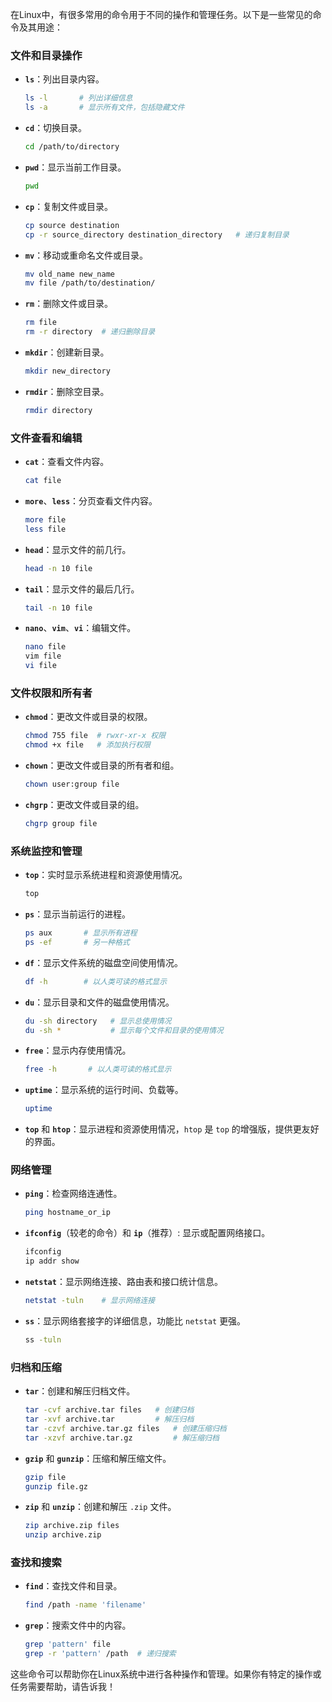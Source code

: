 在Linux中，有很多常用的命令用于不同的操作和管理任务。以下是一些常见的命令及其用途：

### 文件和目录操作
- **`ls`**：列出目录内容。
  ```bash
  ls -l       # 列出详细信息
  ls -a       # 显示所有文件，包括隐藏文件
  ```
- **`cd`**：切换目录。
  ```bash
  cd /path/to/directory
  ```
- **`pwd`**：显示当前工作目录。
  ```bash
  pwd
  ```
- **`cp`**：复制文件或目录。
  ```bash
  cp source destination
  cp -r source_directory destination_directory   # 递归复制目录
  ```
- **`mv`**：移动或重命名文件或目录。
  ```bash
  mv old_name new_name
  mv file /path/to/destination/
  ```
- **`rm`**：删除文件或目录。
  ```bash
  rm file
  rm -r directory  # 递归删除目录
  ```
- **`mkdir`**：创建新目录。
  ```bash
  mkdir new_directory
  ```
- **`rmdir`**：删除空目录。
  ```bash
  rmdir directory
  ```

### 文件查看和编辑
- **`cat`**：查看文件内容。
  ```bash
  cat file
  ```
- **`more`**、**`less`**：分页查看文件内容。
  ```bash
  more file
  less file
  ```
- **`head`**：显示文件的前几行。
  ```bash
  head -n 10 file
  ```
- **`tail`**：显示文件的最后几行。
  ```bash
  tail -n 10 file
  ```
- **`nano`**、**`vim`**、**`vi`**：编辑文件。
  ```bash
  nano file
  vim file
  vi file
  ```

### 文件权限和所有者
- **`chmod`**：更改文件或目录的权限。
  ```bash
  chmod 755 file  # rwxr-xr-x 权限
  chmod +x file   # 添加执行权限
  ```
- **`chown`**：更改文件或目录的所有者和组。
  ```bash
  chown user:group file
  ```
- **`chgrp`**：更改文件或目录的组。
  ```bash
  chgrp group file
  ```

### 系统监控和管理
- **`top`**：实时显示系统进程和资源使用情况。
  ```bash
  top
  ```
- **`ps`**：显示当前运行的进程。
  ```bash
  ps aux       # 显示所有进程
  ps -ef       # 另一种格式
  ```
- **`df`**：显示文件系统的磁盘空间使用情况。
  ```bash
  df -h        # 以人类可读的格式显示
  ```
- **`du`**：显示目录和文件的磁盘使用情况。
  ```bash
  du -sh directory   # 显示总使用情况
  du -sh *           # 显示每个文件和目录的使用情况
  ```
- **`free`**：显示内存使用情况。
  ```bash
  free -h       # 以人类可读的格式显示
  ```
- **`uptime`**：显示系统的运行时间、负载等。
  ```bash
  uptime
  ```
- **`top`** 和 **`htop`**：显示进程和资源使用情况，`htop` 是 `top` 的增强版，提供更友好的界面。

### 网络管理
- **`ping`**：检查网络连通性。
  ```bash
  ping hostname_or_ip
  ```
- **`ifconfig`**（较老的命令）和 **`ip`**（推荐）: 显示或配置网络接口。
  ```bash
  ifconfig
  ip addr show
  ```
- **`netstat`**：显示网络连接、路由表和接口统计信息。
  ```bash
  netstat -tuln    # 显示网络连接
  ```
- **`ss`**：显示网络套接字的详细信息，功能比 `netstat` 更强。
  ```bash
  ss -tuln
  ```

### 归档和压缩
- **`tar`**：创建和解压归档文件。
  ```bash
  tar -cvf archive.tar files   # 创建归档
  tar -xvf archive.tar         # 解压归档
  tar -czvf archive.tar.gz files   # 创建压缩归档
  tar -xzvf archive.tar.gz         # 解压缩归档
  ```
- **`gzip`** 和 **`gunzip`**：压缩和解压缩文件。
  ```bash
  gzip file
  gunzip file.gz
  ```
- **`zip`** 和 **`unzip`**：创建和解压 `.zip` 文件。
  ```bash
  zip archive.zip files
  unzip archive.zip
  ```

### 查找和搜索
- **`find`**：查找文件和目录。
  ```bash
  find /path -name 'filename'
  ```
- **`grep`**：搜索文件中的内容。
  ```bash
  grep 'pattern' file
  grep -r 'pattern' /path  # 递归搜索
  ```

这些命令可以帮助你在Linux系统中进行各种操作和管理。如果你有特定的操作或任务需要帮助，请告诉我！
